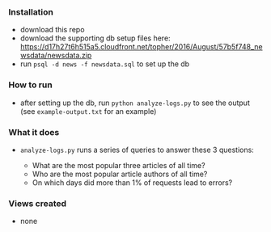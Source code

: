 ### Installation
- download this repo
- download the supporting db setup files here: https://d17h27t6h515a5.cloudfront.net/topher/2016/August/57b5f748_newsdata/newsdata.zip
- run `psql -d news -f newsdata.sql` to set up the db

### How to run
- after setting up the db, run `python analyze-logs.py` to see the output (see `example-output.txt` for an example)

### What it does
- `analyze-logs.py` runs a series of queries to answer these 3 questions:

  - What are the most popular three articles of all time?
  - Who are the most popular article authors of all time?
  - On which days did more than 1% of requests lead to errors?

 ### Views created
 - none
